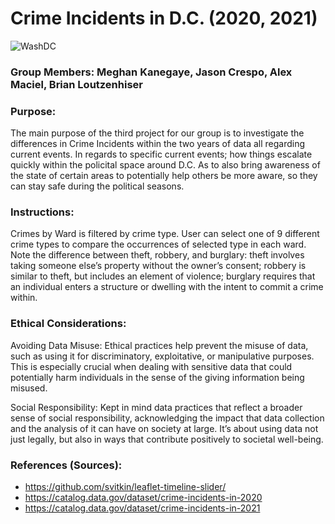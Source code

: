 # Crime Incidents in D.C. (2020, 2021)

![WashDC](https://github.com/user-attachments/assets/33fa4bbf-126b-4e95-8fa9-1247321bcdb5)

### Group Members: Meghan Kanegaye, Jason Crespo, Alex Maciel, Brian Loutzenhiser

### Purpose:
The main purpose of the third project for our group is to investigate the differences in Crime Incidents within the two years of data all regarding current events. 
In regards to specific current events; how things escalate quickly within the policital space around D.C.
As to also bring awareness of the state of certain areas to potentially help others be more aware, so they can stay safe during the political seasons.

### Instructions:
Crimes by Ward is filtered by crime type. User can select one of 9 different crime types to compare the occurrences of selected type in each ward. 
    Note the difference between theft, robbery, and burglary: theft involves taking someone else’s property without the owner’s consent; robbery is similar to theft, but includes an element of violence; burglary requires that an individual enters a structure or dwelling with the intent to commit a crime within. 


### Ethical Considerations:

Avoiding Data Misuse: Ethical practices help prevent the misuse of data, such as using it for discriminatory, exploitative, or manipulative purposes. This is especially crucial when dealing with sensitive data that could potentially harm individuals in the sense of the giving information being misused.

Social Responsibility: Kept in mind data practices that reflect a broader sense of social responsibility, acknowledging the impact that data collection and the analysis of it can have on society at large. It’s about using data not just legally, but also in ways that contribute positively to societal well-being.

### References (Sources):
- https://github.com/svitkin/leaflet-timeline-slider/
- https://catalog.data.gov/dataset/crime-incidents-in-2020
- https://catalog.data.gov/dataset/crime-incidents-in-2021
